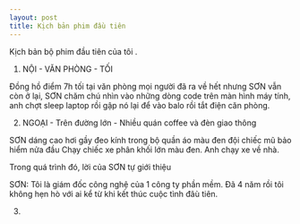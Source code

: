 ```yaml
---
layout: post
title: Kịch bản phim đầu tiên
---
```

Kịch bản bộ phim đầu tiên của tôi .


1. NỘI - VĂN PHÒNG -  TỐI 

Đồng hồ điểm 7h tối tại văn phòng mọi người đã ra về hết nhưng SƠN vẫn còn ở lại,
SƠN chăm chú nhìn vào những dòng code trên màn hình máy tính, anh chợt sleep laptop rồi gập nó lại để vào balo rồi tắt điện căn phòng.

2. NGOẠI - Trên đường lớn - Nhiều quán coffee và đèn giao thông 

SƠN dáng cao hơi gầy đeo kính trong bộ quần áo màu đen đội chiếc mũ bảo hiểm nửa đầu 
Chạy chiếc xe phân khối lớn màu đen. Anh chạy xe về nhà.

Trong quá trình đó, lời của SƠN tự giới thiệu 

SƠN: 
Tôi là giám đốc công nghệ của 1 công ty phần mềm. Đã 4 năm rồi tôi không hẹn 
hò với ai kể từ khi kết thúc cuộc tình đâù tiên.

3. 

